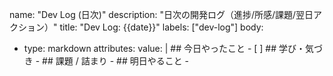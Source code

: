 name: "Dev Log (日次)"
description: "日次の開発ログ（進捗/所感/課題/翌日アクション）"
title: "Dev Log: {{date}}"
labels: ["dev-log"]
body:
  - type: markdown
    attributes:
      value: |
        ## 今日やったこと
        - [ ]
        ## 学び・気づき
        - 
        ## 課題 / 詰まり
        - 
        ## 明日やること
        - 
